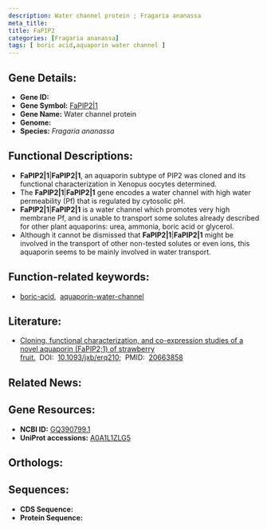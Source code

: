 ```yaml
---
description: Water channel protein ; Fragaria ananassa
meta_title:
title: FaPIP2
categories: [Fragaria ananassa]
tags: [ boric acid,aquaporin water channel ]
---
```


## Gene Details:
- **Gene ID:** []()
- **Gene Symbol:** <u>FaPIP2|1</u>
- **Gene Name:** Water channel protein
- **Genome:** []()
- **Species:** *Fragaria ananassa*

## Functional Descriptions:
   - **FaPIP2|1**|**FaPIP2|1**, an aquaporin subtype of PIP2 was cloned and its functional characterization in Xenopus oocytes determined.
   - The **FaPIP2|1**|**FaPIP2|1** gene encodes a water channel with high water permeability (Pf) that is regulated by cytosolic pH.
   - **FaPIP2|1**|**FaPIP2|1** is a water channel which promotes very high membrane Pf, and is unable to transport some solutes already described for other plant aquaporins: urea, ammonia, boric acid or glycerol.
   - Although it cannot be dismissed that **FaPIP2|1**|**FaPIP2|1** might be involved in the transport of other non-tested solutes or even ions, this aquaporin seems to be mainly involved in water transport.

## Function-related keywords:
   - [boric-acid](/tags/boric-acid/),&nbsp;&nbsp;[aquaporin-water-channel](/tags/aquaporin-water-channel/)

## Literature:
   - [Cloning, functional characterization, and co-expression studies of a novel aquaporin (FaPIP2;1) of strawberry fruit.](https://doi.org/10.1093/jxb/erq210)&nbsp;&nbsp;DOI:&nbsp;&nbsp;[10.1093/jxb/erq210](https://doi.org/10.1093/jxb/erq210);&nbsp;&nbsp;PMID:&nbsp;&nbsp;[20663858](https://pubmed.ncbi.nlm.nih.gov/20663858/)

## Related News:

## Gene Resources:
- **NCBI ID:**  [GQ390799.1](https://www.ncbi.nlm.nih.gov/gene/?term=GQ390799.1)
- **UniProt accessions:**  [A0A1L1ZLG5](https://www.uniprot.org/uniprotkb/A0A1L1ZLG5/entry)

## Orthologs:

## Sequences:
- **CDS Sequence:**
- **Protein Sequence:**
